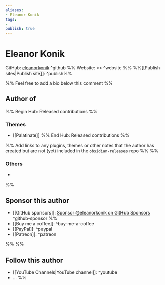```yaml
---
aliases:
- Eleanor Konik
tags: 
- 
publish: true
---
```


# Eleanor Konik

GitHub: [eleanorkonik](https://github.com/eleanorkonik/) ^github
%% Website: <> ^website %% 
%%[[Publish sites|Publish site]]: ^publish%%

%% Feel free to add a bio below this comment %%


## Author of

%% Begin Hub: Released contributions %%

### Themes
- [[Palatinate]]
%% End Hub: Released contributions %%

%% Add links to any plugins, themes or other notes that the author has created but are not (yet) included in the `obsidian-releases` repo %%
%%
### Others 

- 
%%

## Sponsor this author

- [[GitHub sponsors]]: [Sponsor @eleanorkonik on GitHub Sponsors](https://github.com/sponsors/eleanorkonik) ^github-sponsor
%%
- [[Buy me a coffee]]: ^buy-me-a-coffee
- [[PayPal]]: ^paypal
- [[Patreon]]: ^patreon

%%
%%
## Follow this author

- [[YouTube Channels|YouTube channel]]: ^youtube
- ...
%%
